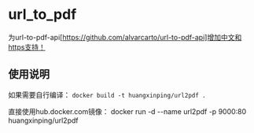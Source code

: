 # url_to_pdf
为url-to-pdf-api[https://github.com/alvarcarto/url-to-pdf-api]增加中文和https支持！

## 使用说明

如果需要自行编译：
`docker build -t huangxinping/url2pdf .`

直接使用hub.docker.com镜像：
docker run -d --name url2pdf -p 9000:80 huangxinping/url2pdf
